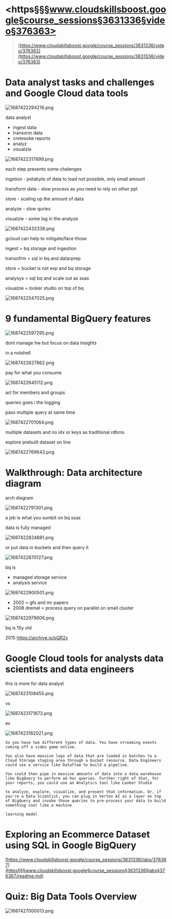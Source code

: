 # <https§§§www.cloudskillsboost.google§course_sessions§3631336§video§376363>

> [https://www.cloudskillsboost.google/course_sessions/3631336/video/376363](https://www.cloudskillsboost.google/course_sessions/3631336/video/376363)

# Data analyst tasks and challenges and Google Cloud data tools

![1687422294216.png](./1687422294216.png)

data analyst

- ingest data
- transorm data
- cretesoke reports
- analyz
- visualzie

![1687422317899.png](./1687422317899.png)

each step presents some chalenges

ingstion - petabyte of data to load not possible, only small amount

transform data - slow process as you need to  rely on other ppl

store - scaling up  the amount  of data

analyze - slow quries

visualzie - some lag in the analyze

![1687422432338.png](./1687422432338.png)

gcloud can help to mitigate/face those

ingest = bq storage and ingestion

transofrm = sql in bq and datarprep

store = bucket is not exp and bq storage

analysys = sql bq and scale out as ssas

visualzie = looker studio on top of bq

![1687422547025.png](./1687422547025.png)

# 9 fundamental BigQuery features

![1687422597295.png](./1687422597295.png)

dont manage hw but focus on data insights

in a nutshell

![1687422627862.png](./1687422627862.png)

pay for what you consume

![1687422645112.png](./1687422645112.png)

acl for members and groups

queries goes i the logging

pass multiple query at same time

![1687422701064.png](./1687422701064.png)

multiple datasets and no idx or keys as traditional rdbms

explore prebuilt dataset on line

![1687422769643.png](./1687422769643.png)

# Walkthrough: Data architecture diagram

arch diagram

![1687422791301.png](./1687422791301.png)

a job is what you sumbit on bq ssas

data is fully managed

![1687422824881.png](./1687422824881.png)

or put data in buckets and then query it

![1687422870127.png](./1687422870127.png)

bq is

- managed storage service
- analysis service

![1687422900501.png](./1687422900501.png)

- 2002 = gfs and mr papers
- 2008 dremel = process query on parallel on small cluster

![1687422979606.png](./1687422979606.png)

bq is 15y old

2015 https://archive.is/pQR2x

# Google Cloud tools for analysts data scientists and data engineers

this is more for data analyst

![1687423108455.png](./1687423108455.png)

vs

![1687423171673.png](./1687423171673.png)

ex

![1687423182021.png](./1687423182021.png)

```
So you have two different types of data. You have streaming events coming off a video game online.

You also have massive logs of data that are loaded in batches to a Cloud Storage staging area through a bucket resource. Data Engineers could use a service like Dataflow to build a pipeline.

You could then pipe in massive amounts of data into a data warehouse like BigQuery to perform ad hoc queries. Further right of that, for your reports, you could use an Analytics tool like Looker Studio

to analyze, explore, visualize, and present that information. Or, if you're a Data Scientist, you can plug in Vertex AI as a layer on top of BigQuery and invoke those queries to pre-process your data to build something cool like a machine

learning model
```

# Exploring an Ecommerce Dataset using SQL in Google BigQuery


[https://www.cloudskillsboost.google/course_sessions/3631336/labs/376367](https§§§www.cloudskillsboost.google§course_sessions§3631336§labs§376367/readme.md)

# Quiz: Big Data Tools Overview
 ![1687427000013.png](./1687427000013.png)

